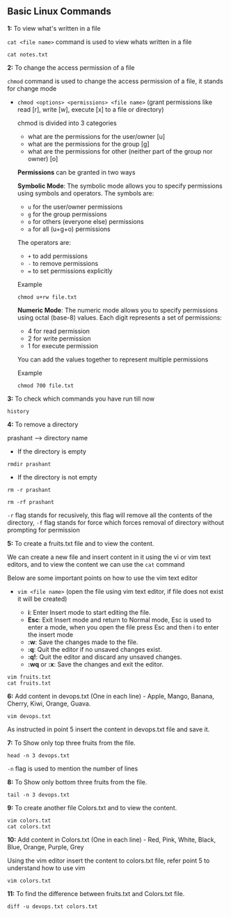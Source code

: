 ## Basic Linux Commands

**1:** 
To  view what's written in a file

`cat <file name>` command is used to view whats written in a file

```shell
cat notes.txt
```

**2:**
To change the access permission of a file

`chmod` command is used to change the access permission of a file, it stands for change mode

- `chmod <options> <permissions> <file name>` (grant permissions like read [r], write [w], execute [x] to a file or directory)
    
    
    chmod is divided into 3 categories
    
    - what are the permissions for the user/owner [u]
    - what are the permissions for the group [g]
    - what are the permissions for other (neither part of the group nor owner) [o]
    
    **Permissions** can be granted in two ways
    
    **Symbolic Mode**: The symbolic mode allows you to specify permissions using symbols and operators. The symbols are:
    
    - `u` for the user/owner permissions
    - `g` for the group permissions
    - `o` for others (everyone else) permissions
    - `a` for all (u+g+o) permissions
    
    The operators are:
    
    - `+` to add permissions
    - `-` to remove permissions
    - `=` to set permissions explicitly
    
    Example 
    ```shell
    chmod u+rw file.txt
    ```
    
    **Numeric Mode**: The numeric mode allows you to specify permissions using octal (base-8) values. Each digit represents a set of permissions:
    
    - 4 for read permission
    - 2 for write permission
    - 1 for execute permission
    
    You can add the values together to represent multiple permissions

    Example 
    ```shell
    chmod 700 file.txt
    ```
    

**3:**
To check which commands you have run till now

```shell
history
```


**4:**
To remove a directory

prashant --> directory name

- If the directory is empty
```shell
rmdir prashant
```

- If the directory is not empty
```shell
rm -r prashant

rm -rf prashant
```

`-r` flag stands for recusively, this flag will remove all the contents of the directory, `-f` flag stands for force which forces removal of directory without prompting for permission

**5:**
To create a fruits.txt file and to view the content.

We can create a new file and insert content in it using the vi or vim text editors, and to view the content we can use the `cat` command

Below are some important points on how to use the vim text editor

- `vim <file name>` (open the file using vim text editor, if file does not exist it will be created)

    - **i**: Enter Insert mode to start editing the file.
    - **Esc**: Exit Insert mode and return to Normal mode, Esc is used to enter a mode, when you open the file press Esc and then i to enter the insert mode
    - **:w**: Save the changes made to the file.
    - **:q**: Quit the editor if no unsaved changes exist.
    - **:q!**: Quit the editor and discard any unsaved changes.
    - **:wq** or **:x**: Save the changes and exit the editor.

```shell
vim fruits.txt
cat fruits.txt
```


**6:**
Add content in devops.txt (One in each line) - Apple, Mango, Banana, Cherry, Kiwi, Orange, Guava.

```shell
vim devops.txt
```
As instructed in point 5 insert the content in devops.txt file and save it.

**7:**
To Show only top three fruits from the file.

```shell
head -n 3 devops.txt
```
`-n` flag is used to mention the number of lines 

**8:**
To Show only bottom three fruits from the file.

```shell
tail -n 3 devops.txt
```

**9:**
To create another file Colors.txt and to view the content.

```shell
vim colors.txt
cat colors.txt
```

**10:**
Add content in Colors.txt (One in each line) - Red, Pink, White, Black, Blue, Orange, Purple, Grey

Using the vim editor insert the content to colors.txt file, refer point 5 to understand how to use vim

```shell
vim colors.txt
```

**11:**
To find the difference between fruits.txt and Colors.txt file.

```shell
diff -u devops.txt colors.txt
```


